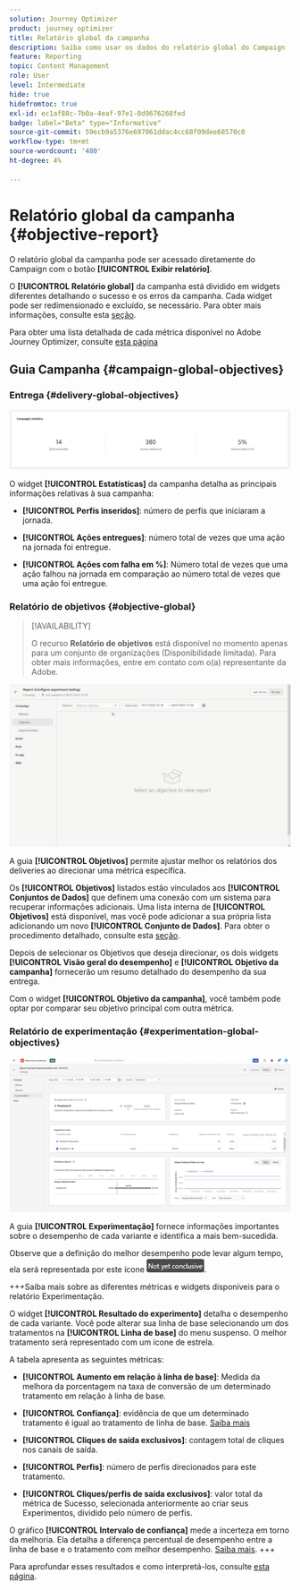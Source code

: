 ```yaml
---
solution: Journey Optimizer
product: journey optimizer
title: Relatório global da campanha
description: Saiba como usar os dados do relatório global do Campaign
feature: Reporting
topic: Content Management
role: User
level: Intermediate
hide: true
hidefromtoc: true
exl-id: ec1af88c-7b0a-4eaf-97e1-0d9676268fed
badge: label="Beta" type="Informative"
source-git-commit: 59ecb9a5376e697061ddac4cc68f09dee68570c0
workflow-type: tm+mt
source-wordcount: '480'
ht-degree: 4%

---
```


# Relatório global da campanha {#objective-report}

O relatório global da campanha pode ser acessado diretamente do Campaign com o botão **[!UICONTROL Exibir relatório]**.

O **[!UICONTROL Relatório global]** da campanha está dividido em widgets diferentes detalhando o sucesso e os erros da campanha. Cada widget pode ser redimensionado e excluído, se necessário. Para obter mais informações, consulte esta [seção](../reports/global-report.md#modify-dashboard).

Para obter uma lista detalhada de cada métrica disponível no Adobe Journey Optimizer, consulte [esta página](global-report.md#list-of-components-global.md)

## Guia Campanha {#campaign-global-objectives}

### Entrega {#delivery-global-objectives}

![](assets/campaign_report_global_1.png)

O widget **[!UICONTROL Estatísticas]** da campanha detalha as principais informações relativas à sua campanha:

* **[!UICONTROL Perfis inseridos]**: número de perfis que iniciaram a jornada.

* **[!UICONTROL Ações entregues]**: número total de vezes que uma ação na jornada foi entregue.

* **[!UICONTROL Ações com falha em %]**: Número total de vezes que uma ação falhou na jornada em comparação ao número total de vezes que uma ação foi entregue.

### Relatório de objetivos {#objective-global}

>[!AVAILABILITY]
>
>O recurso **Relatório de objetivos** está disponível no momento apenas para um conjunto de organizações (Disponibilidade limitada). Para obter mais informações, entre em contato com o(a) representante da Adobe.

![](assets/performance_report.gif)

A guia **[!UICONTROL Objetivos]** permite ajustar melhor os relatórios dos deliveries ao direcionar uma métrica específica.

Os **[!UICONTROL Objetivos]** listados estão vinculados aos **[!UICONTROL Conjuntos de Dados]** que definem uma conexão com um sistema para recuperar informações adicionais. Uma lista interna de **[!UICONTROL Objetivos]** está disponível, mas você pode adicionar a sua própria lista adicionando um novo **[!UICONTROL Conjunto de Dados]**. Para obter o procedimento detalhado, consulte esta [seção](../content-management/reporting-configuration.md).

Depois de selecionar os Objetivos que deseja direcionar, os dois widgets **[!UICONTROL Visão geral do desempenho]** e **[!UICONTROL Objetivo da campanha]** fornecerão um resumo detalhado do desempenho da sua entrega.

Com o widget **[!UICONTROL Objetivo da campanha]**, você também pode optar por comparar seu objetivo principal com outra métrica.

### Relatório de experimentação {#experimentation-global-objectives}

![](assets/experimentation_report_3.png)

A guia **[!UICONTROL Experimentação]** fornece informações importantes sobre o desempenho de cada variante e identifica a mais bem-sucedida.

Observe que a definição do melhor desempenho pode levar algum tempo, ela será representada por este ícone ![](assets/experimentation_report_1.png).

+++Saiba mais sobre as diferentes métricas e widgets disponíveis para o relatório Experimentação.

O widget **[!UICONTROL Resultado do experimento]** detalha o desempenho de cada variante. Você pode alterar sua linha de base selecionando um dos tratamentos na **[!UICONTROL Linha de base]** do menu suspenso. O melhor tratamento será representado com um ícone de estrela.

A tabela apresenta as seguintes métricas:

* **[!UICONTROL Aumento em relação à linha de base]**: Medida da melhora da porcentagem na taxa de conversão de um determinado tratamento em relação à linha de base.

* **[!UICONTROL Confiança]**: evidência de que um determinado tratamento é igual ao tratamento de linha de base. [Saiba mais](../content-management/experiment-calculations.md#understand-confidence)

* **[!UICONTROL Cliques de saída exclusivos]**: contagem total de cliques nos canais de saída.

* **[!UICONTROL Perfis]**: número de perfis direcionados para este tratamento.

* **[!UICONTROL Cliques/perfis de saída exclusivos]**: valor total da métrica de Sucesso, selecionada anteriormente ao criar seus Experimentos, dividido pelo número de perfis.

O gráfico **[!UICONTROL Intervalo de confiança]** mede a incerteza em torno da melhoria. Ela detalha a diferença percentual de desempenho entre a linha de base e o tratamento com melhor desempenho. [Saiba mais](../content-management/experiment-calculations.md#confidence-intervals).
+++

Para aprofundar esses resultados e como interpretá-los, consulte [esta página](../content-management/get-started-experiment.md#interpret-results).
